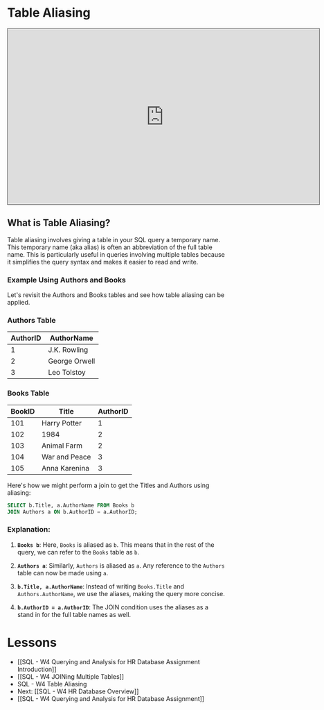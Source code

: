 
# Table Aliasing

<iframe src="https://egator.hosted.panopto.com/Panopto/Pages/Embed.aspx?id=81bef28a-deff-41c0-9675-b0fb000ec500&autoplay=false&offerviewer=true&showtitle=true&showbrand=true&captions=false&interactivity=all" height="405" width="720" style="border: 1px solid #464646;" allowfullscreen allow="autoplay" aria-label="Panopto Embedded Video Player"></iframe>

## What is Table Aliasing?

Table aliasing involves giving a table in your SQL query a temporary name. This temporary name (aka alias) is often an abbreviation of the full table name. This is particularly useful in queries involving multiple tables because it simplifies the query syntax and makes it easier to read and write.

### Example Using Authors and Books

Let's revisit the Authors and Books tables and see how table aliasing can be applied.
### Authors Table
|AuthorID|AuthorName|
|---|---|
|1|J.K. Rowling|
|2|George Orwell|
|3|Leo Tolstoy|
### Books Table
|BookID|Title|AuthorID|
|---|---|---|
|101|Harry Potter|1|
|102|1984|2|
|103|Animal Farm|2|
|104|War and Peace|3|
|105|Anna Karenina|3|

Here's how we might perform a join to get the Titles and Authors using aliasing:

```sql
SELECT b.Title, a.AuthorName FROM Books b
JOIN Authors a ON b.AuthorID = a.AuthorID;
```
### Explanation:

1. **`Books b`**: Here, `Books` is aliased as `b`. This means that in the rest of the query, we can refer to the `Books` table as `b`.

2. **`Authors a`**: Similarly, `Authors` is aliased as `a`. Any reference to the `Authors` table can now be made using `a`.

3. **`b.Title, a.AuthorName`**: Instead of writing `Books.Title` and `Authors.AuthorName`, we use the aliases, making the query more concise.

4. **`b.AuthorID = a.AuthorID`**: The JOIN condition uses the aliases as a stand in for the full table names as well.

# Lessons
- [[SQL - W4 Querying and Analysis for HR Database Assignment Introduction]]
- [[SQL - W4 JOINing Multiple Tables]]
- SQL - W4 Table Aliasing
- Next: [[SQL - W4 HR Database Overview]]
- [[SQL - W4 Querying and Analysis for HR Database Assignment]]